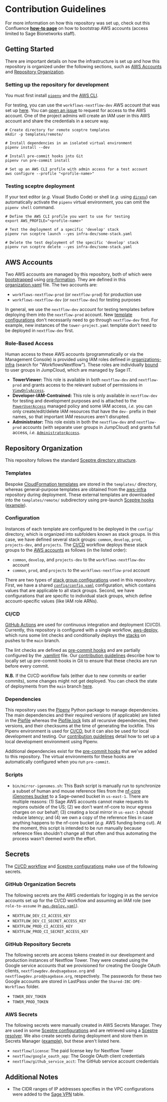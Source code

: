# Contribution Guidelines

For more information on how this repository was set up, check out this Confluence [**how-to page**](https://sagebionetworks.jira.com/wiki/spaces/IT/pages/2058878986) on how to bootstrap AWS accounts (access limited to Sage Bionetworks staff).

## Getting Started

There are important details on how the infrastructure is set up and how this repository is organized under the following sections, such as [AWS Accounts](#aws-accounts) and [Repository Organization](#repository-organization).

### Setting up the repository for development

You must first install [`pipenv`](https://pipenv.pypa.io/en/latest/install/#installing-pipenv) and the [AWS CLI](https://docs.aws.amazon.com/cli/latest/userguide/install-cliv2.html).

For testing, you can use the `workflows-nextflow-dev` AWS account that was set up [here](https://github.com/Sage-Bionetworks-IT/organizations-infra/blob/3dfe3fe2db327bd07cf31610cd77f02c3bacc130/org-formation/organization.yaml#L316-L326). You can [open an issue](https://github.com/Sage-Bionetworks-Workflows/aws-workflows-nextflow-infra/issues/new/choose) to request for access to the AWS account. One of the project admins will create an IAM user in this AWS account and share the credentials in a secure way.

```console
# Create directory for remote sceptre templates
mkdir -p templates/remote/

# Install dependencies in an isolated virtual environment
pipenv install --dev

# Install pre-commit hooks into Git
pipenv run pre-commit install

# Set up an AWS CLI profile with admin access for a test account
aws configure --profile "<profile-name>"
```

### Testing sceptre deployment

If your text editor (_e.g._ Visual Studio Code) or shell (_e.g._ using [`direnv`](https://direnv.net/)) can automatically activate the `pipenv` virtual environment, you can omit the `pipenv shell` command.

```console
# Define the AWS CLI profile you want to use for testing
export AWS_PROFILE="<profile-name>"

# Test the deployment of a specific 'develop' stack
pipenv run sceptre launch --yes infra-dev/some-stack.yaml

# Delete the test deployment of the specific 'develop' stack
pipenv run sceptre delete --yes infra-dev/some-stack.yaml
```

## AWS Accounts

Two AWS accounts are managed by this repository, both of which were [bootstrapped](https://sagebionetworks.jira.com/wiki/spaces/IT/pages/2058878986/Bootstrapping+AWS+Project+Accounts) using [org-formation](https://github.com/org-formation/org-formation-cli). They are defined in this [organization.yaml](https://github.com/Sage-Bionetworks-IT/organizations-infra/blob/master/org-formation/organization.yaml) file. The two accounts are:

- `workflows-nextflow-prod` (or `nextflow-prod`) for production use
- `workflows-nextflow-dev` (or `nextflow-dev`) for testing purposes

In general, we use the `nextflow-dev` account for testing templates before deploying them into the `nextflow-prod` account. New [template configurations](#configuration) don't necessarily need to go through `nextflow-dev` first. For example, new instances of the `tower-project.yaml` template don't need to be deployed in `nextflow-dev` first.

### Role-Based Access

Human access to these AWS accounts (programmatically or via the Management Console) is provided using IAM roles defined in [organizations-infra](https://github.com/Sage-Bionetworks-IT/organizations-infra/blob/master/org-formation/700-aws-sso/_tasks.yaml) (search for "WorkflowsNextflow"). These roles are individually [bound](https://github.com/Sage-Bionetworks-IT/organizations-infra/blob/master/org-formation/700-aws-sso/README.md) to user groups in JumpCloud, which are managed by Sage IT.

- **TowerViewer:** This role is available in both `nextflow-dev` and `nextflow-prod` and grants access to the relevant subset of permissions in [`ViewOnlyAccess`](https://docs.aws.amazon.com/IAM/latest/UserGuide/access_policies_job-functions.html#jf_view-only-user).
- **Developer-IAM-Contrained:** This role is only available in `nextflow-dev` for testing and development purposes and is attached to the [`PowerUserAccess`](https://docs.aws.amazon.com/IAM/latest/UserGuide/access_policies_job-functions.html#jf_developer-power-user) managed policy and some IAM access, _i.e._ you can only create/edit/delete IAM resources that have the `dev-` prefix in their names, so that important IAM resources aren't disrupted.
- **Administrator:** This role exists in both the `nextflow-dev` and `nextflow-prod` accounts (with separate user groups in JumpCloud) and grants full access, _i.e._ [`AdministratorAccess`](https://docs.aws.amazon.com/IAM/latest/UserGuide/access_policies_job-functions.html#jf_administrator).

## Repository Organization

This repository follows the standard [Sceptre directory structure](https://sceptre.cloudreach.com/2.6.3/docs/get_started.html#directory-structure).

### Templates

Bespoke [CloudFormation templates](https://docs.aws.amazon.com/AWSCloudFormation/latest/UserGuide/template-guide.html) are stored in the `templates/` directory, whereas general-purpose templates are obtained from the [aws-infra](https://github.com/Sage-Bionetworks/aws-infra/tree/master/templates) repository during deployment. These external templates are downloaded into the `templates/remote/` subdirectory using pre-launch [Sceptre hooks](https://sceptre.cloudreach.com/2.6.3/docs/hooks.html) ([example](https://github.com/Sage-Bionetworks-Workflows/aws-workflows-nextflow-infra/blob/db37741e53fa5276b33b24d1af247d8d29bc0e56/config/prod/nextflow-vpc.yaml#L6-L8)).

### Configuration

Instances of each template are configured to be deployed in the `config/` directory, which is organized into subfolders known as stack groups. In this case, we have defined several stack groups: `common`, `develop`, `prod`, `projects-dev`, and `projects`. The [CI/CD](#cicd) workflow deploys these stack groups to the [AWS accounts](#aws-accounts) as follows (in the listed order):

- `common`, `develop`, and `projects-dev` to the `workflows-nextflow-dev` account
- `common`, `prod`, and `projects` to the `workflows-nextflow-prod` account

There are two types of [stack group configurations](https://sceptre.cloudreach.com/2.6.3/docs/stack_group_config.html) used in this repository. First, we have a shared [`config/config.yaml`](config/config.yaml) configuration, which contains values that are applicable to all stack groups. Second, we have configurations that are specific to individual stack groups, which define account-specific values (like IAM role ARNs).

### CI/CD

[GitHub Actions](https://github.com/features/actions) are used for continuous integration and deployment (CI/CD). Currently, this repository is configured with a single workflow, [aws-deploy](.github/workflows/aws-deploy.yaml), which runs some lint checks and conditionally deploys the [stacks](#configuration) on pushes to the `main` branch.

The lint checks are defined as [pre-commit hooks](.pre-commit-config.yaml) and are partially configured by the [.yamllint](.yamllint) file. Our [contribution guidelines](CONTRIBUTING.md) describe how to locally set up pre-commit hooks in Git to ensure that these checks are run before every commit.

**N.B.** If the CI/CD workflow fails (either due to new commits or earlier commits), some changes might not get deployed. You can check the state of deployments from the `main` branch [here](https://github.com/Sage-Bionetworks-Workflows/aws-workflows-nextflow-infra/actions?query=event%3Apush+branch%3Amain).

### Dependencies

This repository uses the [Pipenv](https://pipenv.pypa.io/) Python package to manage dependencies. The main dependencies and their required versions (if applicable) are listed in the [Pipfile](Pipfile) whereas the [Pipfile.lock](Pipfile.lock) lists all recursive dependencies, their versions, and their checksums at the time of generating the lockfile. This Pipenv environment is used for [CI/CD](#cicd), but it can also be used for local development and testing. Our [contribution guidelines](CONTRIBUTING.md) detail how to set up a local development environment using Pipenv.

Additional dependencies exist for the [pre-commit hooks](.pre-commit-config.yaml) that we've added to this repository. The virtual environments for these hooks are automatically configured when you run `pre-commit`.

### Scripts

- `bin/mirror-igenomes.sh`: This Bash script is manually run to synchronize a subset of human and mouse reference files from the [nf-core iGenomes bucket](https://ewels.github.io/AWS-iGenomes/) to a Sage-owned bucket in `us-east-1`. There are multiple reasons: (1) Sage AWS accounts cannot make requests to regions outside of the US; (2) we don't want nf-core to incur egress charges on our behalf; (3) creating a local mirror in `us-east-1` should reduce latency; and (4) we own a copy of the reference files in case anything happens to the nf-core bucket (_e.g._ AWS funding being cut). At the moment, this script is intended to be run manually because reference files shouldn't change all that often and thus automating the process wasn't deemed worth the effort.

## Secrets

The [CI/CD workflow](#cicd) and [Sceptre configurations](#configuration) make use of the following secrets.

### GitHub Organization Secrets

The following secrets are the AWS credentials for logging in as the service accounts set up for the CI/CD workflow and assuming an IAM role (see `role-to-assume` in [`aws-deploy.yaml`](.github/workflows/aws-deploy.yaml)).

- `NEXTFLOW_DEV_CI_ACCESS_KEY`
- `NEXTFLOW_DEV_CI_SECRET_ACCESS_KEY`
- `NEXTFLOW_PROD_CI_ACCESS_KEY`
- `NEXTFLOW_PROD_CI_SECRET_ACCESS_KEY`

### GitHub Repository Secrets

The following secrets are access tokens created in our development and production instances of Nextflow Tower. They were created using the Google service accounts that we provisioned for creating the Google OAuth clients, `nextflowgdev.dev@sagebase.org` and `nextflowgdev.prod@sagebase.org`, respectively. The passwords for these two Google accounts are stored in LastPass under the `Shared-IBC-DPE-Workflows` folder.

- `TOWER_DEV_TOKEN`
- `TOWER_PROD_TOKEN`

### AWS Secrets

The following secrets were manually created in AWS Secrets Manager. They are used in some [Sceptre configurations](#configuration) and are retrieved using a [Sceptre resolver](https://github.com/iAnomaly/sceptre-resolver-aws-secrets-manager). We also create secrets during deployment and store them in Secrets Manager ([example](https://github.com/Sage-Bionetworks-Workflows/aws-workflows-nextflow-infra/blob/db37741e53fa5276b33b24d1af247d8d29bc0e56/templates/nextflow-tower-secret.yaml#L14-L34)), but these aren't listed here.

- `nextflow/license`: The paid license key for Nextflow Tower
- `nextflow/google_oauth_app`: The Google OAuth client credentials
- `nextflow/github_service_acct`: The GitHub service account credentials

## Additional Notes

- The CIDR ranges of IP addresses specifies in the VPC configurations were added to the [Sage VPN](https://sagebionetworks.jira.com/wiki/spaces/IT/pages/352976898/Sage+VPN) table.
